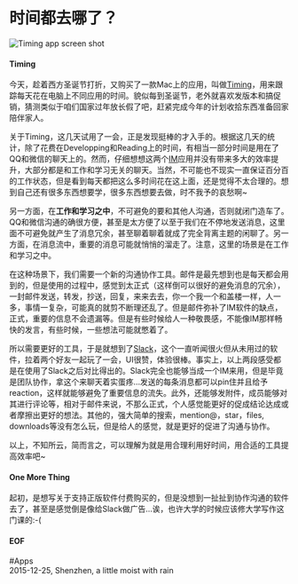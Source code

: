 时间都去哪了？
===

![Timing app screen shot](asstes/timing.png)

#### Timing
今天，趁着西方圣诞节打折，又购买了一款Mac上的应用，叫做[Timing][1]，用来跟踪每天花在电脑上不同应用的时间。貌似每到圣诞节，老外就喜欢发版本和搞促销，猜测类似于咱们国家过年放长假了吧，赶紧完成今年的计划收拾东西准备回家陪伴家人。

关于Timing，这几天试用了一会，正是发现挺棒的才入手的。根据这几天的统计，除了花费在Developping和Reading上的时间，有相当一部分时间是用在了QQ和微信的聊天上的。然而，仔细想想这两个[IM][2]应用并没有带来多大的效率提升，大部分都是和工作和学习无关的聊天。当然，不可能也不现实一直保证百分百的工作状态，但是看到每天都把这么多时间花在这上面，还是觉得不太合理的。想到自己还有很多东西想要学，很多东西想要去做，时不我予的哀愁啊~

另一方面，在**工作和学习之中**，不可避免的要和其他人沟通，否则就闭门造车了。QQ和微信沟通的确很方便，甚至是太方便了以至于我们在不停地发送消息，这里面不可避免就产生了消息冗余，甚至聊着聊着就成了完全背离主题的闲聊了。另一方面，在消息流中，重要的消息可能就悄悄的溜走了。注意，这里的场景是在工作和学习之中。

在这种场景下，我们需要一个新的沟通协作工具。邮件是最先想到也是每天都会用到的，但是使用的过程中，感觉到太正式（这样倒可以很好的避免消息的冗余），一封邮件发送，转发，抄送，回复，来来去去，你一个我一个和盖楼一样，人一多，事情一复杂，可能真的就剪不断理还乱了。但是邮件弥补了IM软件的缺点，正式，重要的信息不会遗漏等。但是有些时候给人一种敬畏感，不能像IM那样畅快的发言，有些时候，一些想法可能就憋着了。

所以需要更好的工具，于是就想到了[Slack][3]，这个一直听闻很火但从未用过的软件，拉着两个好友一起玩了一会，UI很赞，体验很棒。事实上，以上两段感受都是在使用了Slack之后对比得出的。Slack完全也能够当成一个IM来用，但是毕竟是团队协作，拿这个来聊天着实蛋疼...发送的每条消息都可以pin住并且给予reaction，这样就能够避免了重要信息的流失。此外，还能够发附件，成员能够对其进行评论等，相对于邮件来说，不那么正式，个人感觉能更好的促成结论达成或者摩擦出更好的想法。其他的，强大简单的搜索，mention@，star，files, downloads等没有怎么玩，但是给人的感觉，就是更好的促进了沟通与协作。

以上，不知所云，简而言之，可以理解为就是用合理利用好时间，用合适的工具提高效率吧~

#### One More Thing
起初，是想写关于支持正版软件付费购买的，但是没想到一扯扯到协作沟通的软件去了，甚至是感觉倒是像给Slack做广告...诶，也许大学的时候应该修大学写作这门课的:-(

#### EOF
\#Apps  
2015-12-25, Shenzhen, a little moist with rain


[1]: https://timingapp.com "Timing - The Best Automatic Mac Time Tracking for ..."
[2]: https://en.wikipedia.org/wiki/Instant_messaging "Instant messaging"
[3]: https://slack.com/ "Slack: Be less busy"
